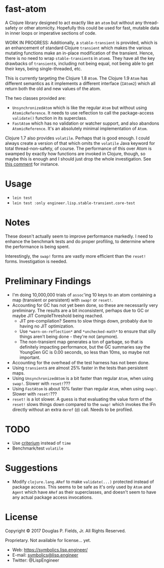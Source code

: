 # fast-atom

A Clojure library designed to act exactly like an `atom` but without
any thread-safety or other atomicity. Hopefully this could be used for fast,
mutable data in inner loops or imperative sections of code.

WORK IN PROGRESS:
Additionally, a `stable-transient` is provided, which is an enhancement of
standard Clojure `transient` which makes the various mutating functions
make an in-place modification of the transient. Hence, there is no need
to wrap `stable-transient`s in `atom`s. They have all the key drawbacks
of `transient`s, including not being equal, not being able to get their
keys, being single-threaded, etc.

This is currently targeting the Clojure 1.8 `Atom`. The Clojure 1.9 `Atom` has
different semantics as it implements a different interface (`IAtom2`) which
all return both the old and new values of the atom.

The two classes provided are:

* `UnsynchronizedAtom` which is like the regular `Atom` but without using
  `AtomicReference`. It needs to use reflection to call the package-access
  `validate()` function in its superclass.
* `FastAtom` which has no validation or watcher support, and also abandons
  `AtomicReference`. It's an absolutely minimal implementation of `Atom`.
  
Clojure 1.7 also provides `volatile`. Perhaps that is good enough. I could
always create a version of that which omits the `volatile` Java keyword
for total thread-non-safety, of course. The performance of this over Atom
is swamped by exactly how functions are invoked in Clojure, though, so
maybe this is enough and I should just drop the whole investigation.
See [this comment](https://groups.google.com/d/msg/clojure/QTzG8Ze6wuc/g9Tj4lDeSocJ)
for instance.

# Usage

* `lein test`
* `lein test :only engineer.lisp.stable-transient.core-test`

# Notes

These doesn't actually seem to improve performance markedly.
I need to enhance the benchmark tests and do proper profiling, to
determine where the performance is being spent.

Interestingly, the `swap!` forms are vastly more efficient than the
`reset!` forms. Investigation is needed.

# Preliminary Findings

* I'm doing 10,000,000 trials of `assoc`'ing 10 keys to an
  atom containing a map (transient or persistent) with `swap!` or
  `reset!`.
* Accounting for GC has not yet been done, so these are necessarily
  very preliminary. The results are a bit inconsistent, perhaps due to
  GC or maybe JIT CompileThreshold being reached.
  * JIT pre-compilation? Seems to slow things down, probably due to
    having no JIT optimization.
  * Use `*warn-on-reflection*` and `*unchecked-math*` to ensure that
    silly things aren't being done - they're not (anymore).
  * The non-transient map generates a ton of garbage, so that is definitely
    impacting performance, but the GC summaries say the YoungGen GC is
    0.00 seconds, so less than 10ms, so maybe not important.
* Accounting for the overhead of the test harness has not been done.
* Using `transient`s are almost 25% faster in the tests than
  persistent maps.
* Using `UnsynchronizedAtom` is a bit faster than regular `Atom`,
  when using `swap!`. Slower with `reset!`???
* Using `FastAtom` is about 10% faster than regular `Atom`,
  when using `swap!`. Slower with `reset!`???
* `reset!` is a lot slower. A guess is that evaluating the
  value form of the `reset!` slows things down compared to the
  `swap!` which invokes the IFn directly without an extra `deref`
  (`@`) call. Needs to be profiled.
  
  
# TODO

* Use [criterium](https://github.com/hugoduncan/criterium) instead of `time`
* Benchmark/test `volatile`


# Suggestions

* Modify `clojure.lang.ARef` to make `validate(...)` protected instead
  of package access. This seems to be safe as it's only used by
  `Atom` and `Agent` which have `ARef` as their superclasses, and
  doesn't seem to have any actual package access invocations. 


# License

Copyright © 2017 Douglas P. Fields, Jr. All Rights Reserved.

Proprietary. Not available for license... yet.

* Web: https://symbolics.lisp.engineer/
* E-mail: symbolics@lisp.engineer
* Twitter: @LispEngineer
